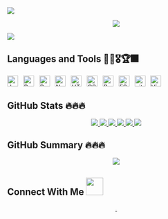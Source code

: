 <!-- <a href="#" target="_blank">
  <img src="svg/kimphu.svg" width="1200" alt="" />
</a> -->

<img src="https://user-images.githubusercontent.com/73097560/115834477-dbab4500-a447-11eb-908a-139a6edaec5c.gif">
<p align="center" color="#36BCF7FF"><img src="https://readme-typing-svg.herokuapp.com?lines=I'm+an+Information+Technology+Engineer;I'm+a+Mobile+Developer;"></p>
<img src="https://user-images.githubusercontent.com/73097560/115834477-dbab4500-a447-11eb-908a-139a6edaec5c.gif">

## Languages and Tools 🥃🥇🎖🏆🎆
<span><img src="https://img.shields.io/badge/JavaScript-282C34?logo=javascript&logoColor=F7DF1E" alt="JavaScript logo" title="JavaScript" height="25" /></span>
&nbsp;
<span><img src="https://img.shields.io/badge/ReactJS-282C34?logo=react&logoColor=61DAFB" alt="ReactJS logo" title="ReactJS" height="25" /></span>
&nbsp;
<span><img src="https://img.shields.io/badge/Redux-282C34?logo=redux&logoColor=764ABC" alt="Redux logo" title="Redux" height="25" /></span>
&nbsp;
<span><img src="https://img.shields.io/badge/Node.js-282C34?logo=node.js&logoColor=00F200" alt="Node.js logo" title="Node.js" height="25" /></span>
&nbsp;
<span><img src="https://img.shields.io/badge/HTML5-282C34?logo=html5&logoColor=E34F26" alt="HTML5 logo" title="HTML5" height="25" /></span>
&nbsp;
<span><img src="https://img.shields.io/badge/CSS3-282C34?logo=css3&logoColor=1572B6" alt="CSS3 logo" title="CSS3" height="25" /></span>
&nbsp;
<span><img src="https://img.shields.io/badge/Bootstrap-282C34?logo=bootstrap&logoColor=7952B3" alt="Bootstrap logo" title="Bootstrap" height="25" /></span>
&nbsp;
<span><img src="https://img.shields.io/badge/ESLint-282C34?logo=eslint&logoColor=4B32C3" alt="ESLint logo" title="ESLint" height="25" /></span>
&nbsp;
<span><img src="https://img.shields.io/badge/git-282C34?logo=git&logoColor=F05032" alt="git logo" title="git" height="25" /></span>
&nbsp;
<span><img src="https://img.shields.io/badge/VS%20Code-282C34?logo=visual-studio-code&logoColor=007ACC" alt="Visual Studio Code logo" title="Visual Studio Code" height="25" /></span>
&nbsp;

## GitHub Stats 🔥🔥🔥
<div align=center>
  <a href="#" title="">
    <img src="https://github-readme-stats.vercel.app/api/top-langs/?username=trankimphu0609&hide=c%23,powershell,Mathematica,Ruby,Objective-C,Objective-C%2b%2b,Cuda&title_color=61dafb&text_color=ffffff&icon_color=61dafb&bg_color=20232a&langs_count=8&layout=compact&border_color=61dafb&hide_border=true" />
  </a>
  <a href="#" title="">
    <img src="https://github-readme-stats.vercel.app/api?username=trankimphu0609&show_icons=true&theme=react&border_color=61dafb&hide_border=true" />
  </a>
  <a href="https://github-profile-summary-cards.vercel.app/api/cards/repos-per-language?username=trankimphu0609">
    <img src="https://github-profile-summary-cards.vercel.app/api/cards/repos-per-language?username=trankimphu0609&theme=dracula"/>
  </a>
  <a href="https://github-profile-summary-cards.vercel.app/api/cards/most-commit-language?username=trankimphu0609&">
    <img src="https://github-profile-summary-cards.vercel.app/api/cards/most-commit-language?username=trankimphu0609&theme=dracula"/>
  </a>
  <a href="https://github-profile-summary-cards.vercel.app/api/cards/stats?username=trankimphu0609">
    <img src="https://github-profile-summary-cards.vercel.app/api/cards/stats?username=trankimphu0609&theme=dracula"/>
  </a>
  <a href="https://github-profile-summary-cards.vercel.app/api/cards/productive-time?username=trankimphu0609">
    <img src="https://github-profile-summary-cards.vercel.app/api/cards/productive-time?username=trankimphu0609&theme=dracula"/>
  </a>
</div>

## GitHub Summary 🔥🔥🔥
<div align=center>
<a href="#" title="Most Used Languages">
   <img  src="http://github-profile-summary-cards.vercel.app/api/cards/profile-details?username=trankimphu0609&theme=radical" />
</a>
</div>

## Connect With Me <img src="https://media.giphy.com/media/hvRJCLFzcasrR4ia7z/giphy.gif" width="40px"></a>
<!-- https://icons8.com -->
<div align="center">
  <a href="https://facebook.com/tkp0609" target="blank">
    <img src="https://img.icons8.com/bubbles/100/000000/facebook-new.png" alt="" />
  </a>
  <a href="https://instagram.com/tkp0609" target="blank">
    <img src="https://img.icons8.com/bubbles/100/000000/instagram.png" alt="" />
  </a>
</div>
